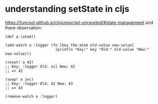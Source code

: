 #  understanding setState in cljs

https://funcool.github.io/clojurescript-unraveled/#state-management and there observation:

	(def a (atom))

	(add-watch a :logger (fn [key the-atom old-value new-value]
	                       (println "Key:" key "Old:" old-value "New:" new-value)))

	(reset! a 42)
	;; Key: :logger Old: nil New: 42
	;; => 42

	(swap! a inc)
	;; Key: :logger Old: 42 New: 43
	;; => 43

	(remove-watch a :logger)

